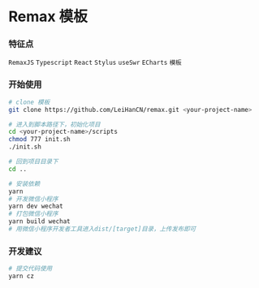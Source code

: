 # Remax 模板

### 特征点
`RemaxJS` `Typescript` `React`  `Stylus` `useSwr` `ECharts`
`模板`

### 开始使用

```bash
# clone 模板
git clone https://github.com/LeiHanCN/remax.git <your-project-name>

# 进入到脚本路径下，初始化项目
cd <your-project-name>/scripts
chmod 777 init.sh
./init.sh

# 回到项目目录下
cd ..

# 安装依赖
yarn
# 开发微信小程序
yarn dev wechat
# 打包微信小程序
yarn build wechat
# 用微信小程序开发者工具进入dist/[target]目录，上传发布即可
```

### 开发建议

```bash
# 提交代码使用
yarn cz
```
